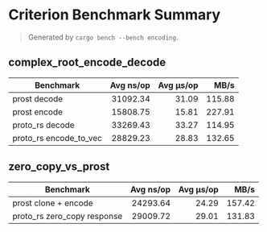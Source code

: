 # Criterion Benchmark Summary

> Generated by `cargo bench --bench encoding`.

## complex_root_encode_decode

| Benchmark | Avg ns/op | Avg µs/op | MB/s |
| --- | ---: | ---: | ---: |
| prost decode | 31092.34 | 31.09 | 115.88 |
| prost encode | 15808.75 | 15.81 | 227.91 |
| proto_rs decode | 33269.43 | 33.27 | 114.95 |
| proto_rs encode_to_vec | 28829.23 | 28.83 | 132.65 |

## zero_copy_vs_prost

| Benchmark | Avg ns/op | Avg µs/op | MB/s |
| --- | ---: | ---: | ---: |
| prost clone + encode | 24293.64 | 24.29 | 157.42 |
| proto_rs zero_copy response | 29009.72 | 29.01 | 131.83 |


